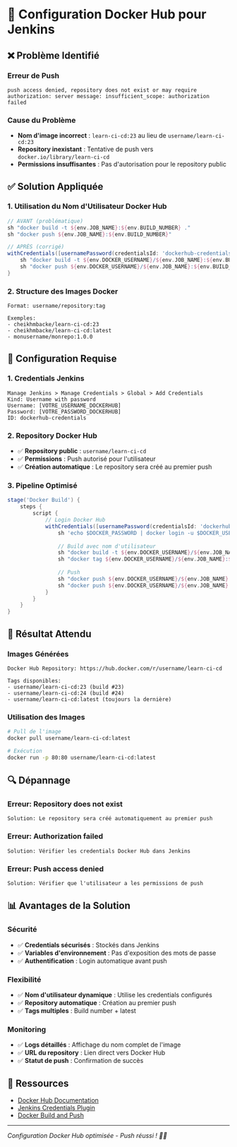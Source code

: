 # 🐳 Configuration Docker Hub pour Jenkins

## ❌ Problème Identifié

### Erreur de Push
```
push access denied, repository does not exist or may require authorization: server message: insufficient_scope: authorization failed
```

### Cause du Problème
- **Nom d'image incorrect** : `learn-ci-cd:23` au lieu de `username/learn-ci-cd:23`
- **Repository inexistant** : Tentative de push vers `docker.io/library/learn-ci-cd`
- **Permissions insuffisantes** : Pas d'autorisation pour le repository public

## ✅ Solution Appliquée

### 1. **Utilisation du Nom d'Utilisateur Docker Hub**
```groovy
// AVANT (problématique)
sh "docker build -t ${env.JOB_NAME}:${env.BUILD_NUMBER} ."
sh "docker push ${env.JOB_NAME}:${env.BUILD_NUMBER}"

// APRÈS (corrigé)
withCredentials([usernamePassword(credentialsId: 'dockerhub-credentials', usernameVariable: 'DOCKER_USERNAME', passwordVariable: 'DOCKER_PASSWORD')]) {
    sh "docker build -t ${env.DOCKER_USERNAME}/${env.JOB_NAME}:${env.BUILD_NUMBER} ."
    sh "docker push ${env.DOCKER_USERNAME}/${env.JOB_NAME}:${env.BUILD_NUMBER}"
}
```

### 2. **Structure des Images Docker**
```
Format: username/repository:tag

Exemples:
- cheikhmbacke/learn-ci-cd:23
- cheikhmbacke/learn-ci-cd:latest
- monusername/monrepo:1.0.0
```

## 🔧 Configuration Requise

### **1. Credentials Jenkins**
```
Manage Jenkins > Manage Credentials > Global > Add Credentials
Kind: Username with password
Username: [VOTRE_USERNAME_DOCKERHUB]
Password: [VOTRE_PASSWORD_DOCKERHUB]
ID: dockerhub-credentials
```

### **2. Repository Docker Hub**
- ✅ **Repository public** : `username/learn-ci-cd`
- ✅ **Permissions** : Push autorisé pour l'utilisateur
- ✅ **Création automatique** : Le repository sera créé au premier push

### **3. Pipeline Optimisé**
```groovy
stage('Docker Build') {
    steps {
        script {
            // Login Docker Hub
            withCredentials([usernamePassword(credentialsId: 'dockerhub-credentials', usernameVariable: 'DOCKER_USERNAME', passwordVariable: 'DOCKER_PASSWORD')]) {
                sh 'echo $DOCKER_PASSWORD | docker login -u $DOCKER_USERNAME --password-stdin'
                
                // Build avec nom d'utilisateur
                sh "docker build -t ${env.DOCKER_USERNAME}/${env.JOB_NAME}:${env.BUILD_NUMBER} ."
                sh "docker tag ${env.DOCKER_USERNAME}/${env.JOB_NAME}:${env.BUILD_NUMBER} ${env.DOCKER_USERNAME}/${env.JOB_NAME}:latest"
                
                // Push
                sh "docker push ${env.DOCKER_USERNAME}/${env.JOB_NAME}:${env.BUILD_NUMBER}"
                sh "docker push ${env.DOCKER_USERNAME}/${env.JOB_NAME}:latest"
            }
        }
    }
}
```

## 🚀 Résultat Attendu

### **Images Générées**
```
Docker Hub Repository: https://hub.docker.com/r/username/learn-ci-cd

Tags disponibles:
- username/learn-ci-cd:23 (build #23)
- username/learn-ci-cd:24 (build #24)
- username/learn-ci-cd:latest (toujours la dernière)
```

### **Utilisation des Images**
```bash
# Pull de l'image
docker pull username/learn-ci-cd:latest

# Exécution
docker run -p 80:80 username/learn-ci-cd:latest
```

## 🔍 Dépannage

### **Erreur: Repository does not exist**
```
Solution: Le repository sera créé automatiquement au premier push
```

### **Erreur: Authorization failed**
```
Solution: Vérifier les credentials Docker Hub dans Jenkins
```

### **Erreur: Push access denied**
```
Solution: Vérifier que l'utilisateur a les permissions de push
```

## 📊 Avantages de la Solution

### **Sécurité**
- ✅ **Credentials sécurisés** : Stockés dans Jenkins
- ✅ **Variables d'environnement** : Pas d'exposition des mots de passe
- ✅ **Authentification** : Login automatique avant push

### **Flexibilité**
- ✅ **Nom d'utilisateur dynamique** : Utilise les credentials configurés
- ✅ **Repository automatique** : Création au premier push
- ✅ **Tags multiples** : Build number + latest

### **Monitoring**
- ✅ **Logs détaillés** : Affichage du nom complet de l'image
- ✅ **URL du repository** : Lien direct vers Docker Hub
- ✅ **Statut de push** : Confirmation de succès

## 🔗 Ressources

- [Docker Hub Documentation](https://docs.docker.com/docker-hub/)
- [Jenkins Credentials Plugin](https://plugins.jenkins.io/credentials/)
- [Docker Build and Push](https://docs.docker.com/engine/reference/commandline/push/)

---

*Configuration Docker Hub optimisée - Push réussi ! 🐳✅*
